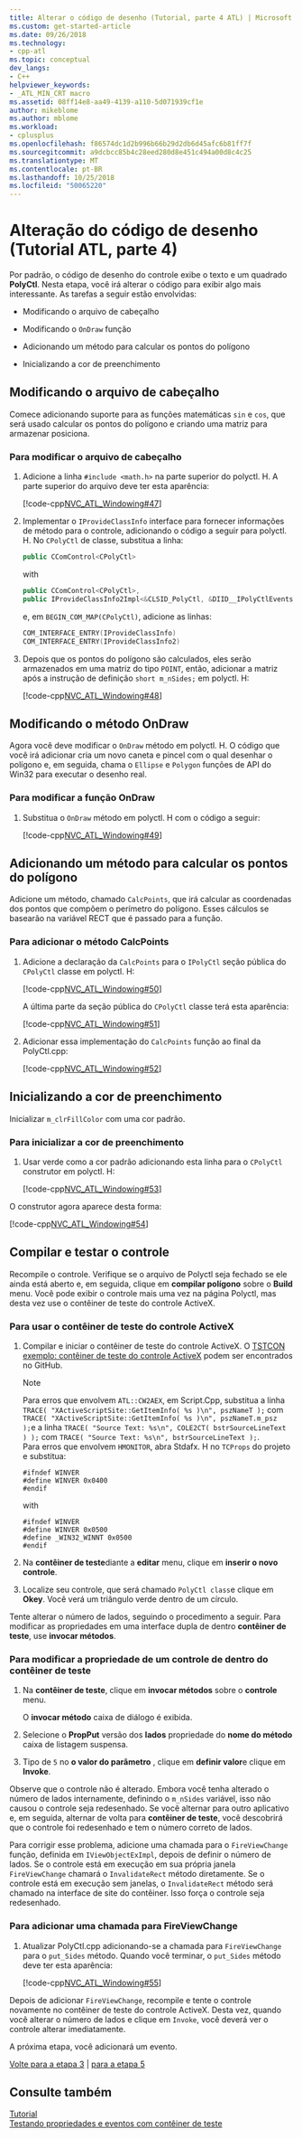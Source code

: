 ```yaml
---
title: Alterar o código de desenho (Tutorial, parte 4 ATL) | Microsoft Docs
ms.custom: get-started-article
ms.date: 09/26/2018
ms.technology:
- cpp-atl
ms.topic: conceptual
dev_langs:
- C++
helpviewer_keywords:
- _ATL_MIN_CRT macro
ms.assetid: 08ff14e8-aa49-4139-a110-5d071939cf1e
author: mikeblome
ms.author: mblome
ms.workload:
- cplusplus
ms.openlocfilehash: f86574dc1d2b996b66b29d2db6d45afc6b81ff7f
ms.sourcegitcommit: a9dcbcc85b4c28eed280d8e451c494a00d8c4c25
ms.translationtype: MT
ms.contentlocale: pt-BR
ms.lasthandoff: 10/25/2018
ms.locfileid: "50065220"
---
```

# <a name="changing-the-drawing-code-atl-tutorial-part-4"></a>Alteração do código de desenho (Tutorial ATL, parte 4)

Por padrão, o código de desenho do controle exibe o texto e um quadrado **PolyCtl**. Nesta etapa, você irá alterar o código para exibir algo mais interessante. As tarefas a seguir estão envolvidas:

- Modificando o arquivo de cabeçalho

- Modificando o `OnDraw` função

- Adicionando um método para calcular os pontos do polígono

- Inicializando a cor de preenchimento

## <a name="modifying-the-header-file"></a>Modificando o arquivo de cabeçalho

Comece adicionando suporte para as funções matemáticas `sin` e `cos`, que será usado calcular os pontos do polígono e criando uma matriz para armazenar posiciona.

### <a name="to-modify-the-header-file"></a>Para modificar o arquivo de cabeçalho

1. Adicione a linha `#include <math.h>` na parte superior do polyctl. H. A parte superior do arquivo deve ter esta aparência:

    [!code-cpp[NVC_ATL_Windowing#47](../atl/codesnippet/cpp/changing-the-drawing-code-atl-tutorial-part-4_1.cpp)]

1. Implementar o `IProvideClassInfo` interface para fornecer informações de método para o controle, adicionando o código a seguir para polyctl. H. No `CPolyCtl` de classe, substitua a linha:

    ```cpp
    public CComControl<CPolyCtl>
    ```

    with

    ```cpp
    public CComControl<CPolyCtl>,
    public IProvideClassInfo2Impl<&CLSID_PolyCtl, &DIID__IPolyCtlEvents, &LIBID_PolygonLib>
    ```

    e, em `BEGIN_COM_MAP(CPolyCtl)`, adicione as linhas:

    ```cpp
    COM_INTERFACE_ENTRY(IProvideClassInfo)
    COM_INTERFACE_ENTRY(IProvideClassInfo2)
    ```

1. Depois que os pontos do polígono são calculados, eles serão armazenados em uma matriz do tipo `POINT`, então, adicionar a matriz após a instrução de definição `short m_nSides;` em polyctl. H:

    [!code-cpp[NVC_ATL_Windowing#48](../atl/codesnippet/cpp/changing-the-drawing-code-atl-tutorial-part-4_2.h)]

## <a name="modifying-the-ondraw-method"></a>Modificando o método OnDraw

Agora você deve modificar o `OnDraw` método em polyctl. H. O código que você irá adicionar cria um novo caneta e pincel com o qual desenhar o polígono e, em seguida, chama o `Ellipse` e `Polygon` funções de API do Win32 para executar o desenho real.

### <a name="to-modify-the-ondraw-function"></a>Para modificar a função OnDraw

1. Substitua o `OnDraw` método em polyctl. H com o código a seguir:

    [!code-cpp[NVC_ATL_Windowing#49](../atl/codesnippet/cpp/changing-the-drawing-code-atl-tutorial-part-4_3.cpp)]

## <a name="adding-a-method-to-calculate-the-polygon-points"></a>Adicionando um método para calcular os pontos do polígono

Adicione um método, chamado `CalcPoints`, que irá calcular as coordenadas dos pontos que compõem o perímetro do polígono. Esses cálculos se basearão na variável RECT que é passado para a função.

### <a name="to-add-the-calcpoints-method"></a>Para adicionar o método CalcPoints

1. Adicione a declaração da `CalcPoints` para o `IPolyCtl` seção pública do `CPolyCtl` classe em polyctl. H:

    [!code-cpp[NVC_ATL_Windowing#50](../atl/codesnippet/cpp/changing-the-drawing-code-atl-tutorial-part-4_4.h)]

    A última parte da seção pública do `CPolyCtl` classe terá esta aparência:

    [!code-cpp[NVC_ATL_Windowing#51](../atl/codesnippet/cpp/changing-the-drawing-code-atl-tutorial-part-4_5.h)]

1. Adicionar essa implementação do `CalcPoints` função ao final da PolyCtl.cpp:

    [!code-cpp[NVC_ATL_Windowing#52](../atl/codesnippet/cpp/changing-the-drawing-code-atl-tutorial-part-4_6.cpp)]

## <a name="initializing-the-fill-color"></a>Inicializando a cor de preenchimento

Inicializar `m_clrFillColor` com uma cor padrão.

### <a name="to-initialize-the-fill-color"></a>Para inicializar a cor de preenchimento

1. Usar verde como a cor padrão adicionando esta linha para o `CPolyCtl` construtor em polyctl. H:

    [!code-cpp[NVC_ATL_Windowing#53](../atl/codesnippet/cpp/changing-the-drawing-code-atl-tutorial-part-4_7.h)]

O construtor agora aparece desta forma:

[!code-cpp[NVC_ATL_Windowing#54](../atl/codesnippet/cpp/changing-the-drawing-code-atl-tutorial-part-4_8.h)]

## <a name="building-and-testing-the-control"></a>Compilar e testar o controle

Recompile o controle. Verifique se o arquivo de Polyctl seja fechado se ele ainda está aberto e, em seguida, clique em **compilar polígono** sobre o **Build** menu. Você pode exibir o controle mais uma vez na página Polyctl, mas desta vez use o contêiner de teste do controle ActiveX.

### <a name="to-use-the-activex-control-test-container"></a>Para usar o contêiner de teste do controle ActiveX

1. Compilar e iniciar o contêiner de teste do controle ActiveX. O [TSTCON exemplo: contêiner de teste do controle ActiveX](https://github.com/Microsoft/VCSamples/tree/master/VC2010Samples/MFC/ole/TstCon) podem ser encontrados no GitHub.

    > [!NOTE]
    > Para erros que envolvem `ATL::CW2AEX`, em Script.Cpp, substitua a linha `TRACE( "XActiveScriptSite::GetItemInfo( %s )\n", pszNameT );` com `TRACE( "XActiveScriptSite::GetItemInfo( %s )\n", pszNameT.m_psz );`e a linha `TRACE( "Source Text: %s\n", COLE2CT( bstrSourceLineText ) );` com `TRACE( "Source Text: %s\n", bstrSourceLineText );`.<br/>
    > Para erros que envolvem `HMONITOR`, abra Stdafx. H no `TCProps` do projeto e substitua:
    > ```
    > #ifndef WINVER
    > #define WINVER 0x0400
    > #endif
    > ```
    > with
    > ```
    > #ifndef WINVER
    > #define WINVER 0x0500
    > #define _WIN32_WINNT 0x0500
    > #endif
    > ```

1. Na **contêiner de teste**diante a **editar** menu, clique em **inserir o novo controle**.

1. Localize seu controle, que será chamado `PolyCtl class`e clique em **Okey**. Você verá um triângulo verde dentro de um círculo.

Tente alterar o número de lados, seguindo o procedimento a seguir. Para modificar as propriedades em uma interface dupla de dentro **contêiner de teste**, use **invocar métodos**.

### <a name="to-modify-a-controls-property-from-within-the-test-container"></a>Para modificar a propriedade de um controle de dentro do contêiner de teste

1. Na **contêiner de teste**, clique em **invocar métodos** sobre o **controle** menu.

    O **invocar método** caixa de diálogo é exibida.

1. Selecione o **PropPut** versão dos **lados** propriedade do **nome do método** caixa de listagem suspensa.

1. Tipo de `5` no **o valor do parâmetro** , clique em **definir valor**e clique em **Invoke**.

Observe que o controle não é alterado. Embora você tenha alterado o número de lados internamente, definindo o `m_nSides` variável, isso não causou o controle seja redesenhado. Se você alternar para outro aplicativo e, em seguida, alternar de volta para **contêiner de teste**, você descobrirá que o controle foi redesenhado e tem o número correto de lados.

Para corrigir esse problema, adicione uma chamada para o `FireViewChange` função, definida em `IViewObjectExImpl`, depois de definir o número de lados. Se o controle está em execução em sua própria janela `FireViewChange` chamará o `InvalidateRect` método diretamente. Se o controle está em execução sem janelas, o `InvalidateRect` método será chamado na interface de site do contêiner. Isso força o controle seja redesenhado.

### <a name="to-add-a-call-to-fireviewchange"></a>Para adicionar uma chamada para FireViewChange

1. Atualizar PolyCtl.cpp adicionando-se a chamada para `FireViewChange` para o `put_Sides` método. Quando você terminar, o `put_Sides` método deve ter esta aparência:

    [!code-cpp[NVC_ATL_Windowing#55](../atl/codesnippet/cpp/changing-the-drawing-code-atl-tutorial-part-4_9.cpp)]

Depois de adicionar `FireViewChange`, recompile e tente o controle novamente no contêiner de teste do controle ActiveX. Desta vez, quando você alterar o número de lados e clique em `Invoke`, você deverá ver o controle alterar imediatamente.

A próxima etapa, você adicionará um evento.

[Volte para a etapa 3](../atl/adding-a-property-to-the-control-atl-tutorial-part-3.md) &#124; [para a etapa 5](../atl/adding-an-event-atl-tutorial-part-5.md)

## <a name="see-also"></a>Consulte também

[Tutorial](../atl/active-template-library-atl-tutorial.md)<br/>
[Testando propriedades e eventos com contêiner de teste](../mfc/testing-properties-and-events-with-test-container.md)
